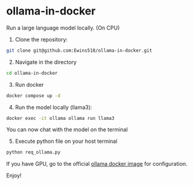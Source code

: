 # ollama-in-docker

Run a large language model locally. (On CPU)

1. Clone the repository:
```bash
git clone git@github.com:Ewins518/ollama-in-docker.git
```

2. Navigate in the directory
```bash
cd ollama-in-docker
```

3. Run docker
```bash
docker compose up -d
```

4. Run the model locally (llama3):

```bash
docker exec -it ollama ollama run llama3
```

You can now chat with the model on the terminal

5. Execute python file on your host terminal
```bash
python req_ollama.py
```

If you have GPU, go to the official  [ollama docker image](https://hub.docker.com/r/ollama/ollama) for configuration.

Enjoy!
